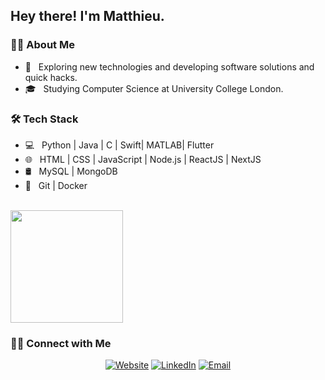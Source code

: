 <h2> Hey there! I'm Matthieu.</h2>

<h3> 😎‍💻 About Me </h3>

- 🤔 &nbsp; Exploring new technologies and developing software solutions and quick hacks.
- 🎓 &nbsp; Studying Computer Science at University College London.


<h3>🛠 Tech Stack</h3>

- 💻 &nbsp; Python | Java | C | Swift| MATLAB| Flutter
- 🌐 &nbsp; HTML | CSS | JavaScript | Node.js | ReactJS | NextJS
- 🛢 &nbsp; MySQL | MongoDB
- 🔧 &nbsp; Git | Docker


<br/>

 <!--![Matthieu's github stats](https://github-readme-stats.vercel.app/api?username=matthieuschulz&hide=stars,prs,issues,contribs) -->
 
 <img height="180em" src="https://github-readme-stats.vercel.app/api?username=matthieuschulz&show_icons=true&hide_border=true&&count_private=true&include_all_commits=true" />


<h3> 🤝🏻 Connect with Me </h3>

<p align="center">
<a href="http://www.matthieuschulz.me/"><img alt="Website" src="https://img.shields.io/badge/Website-www.matthieuschulz.me-blue?style=flat-square&logo=google-chrome"></a>
<a href="https://www.linkedin.com/in/matthieuschulz/"><img alt="LinkedIn" src="https://img.shields.io/badge/LinkedIn-Mathieu%20Schulz-blue?style=flat-square&logo=linkedin"></a>
<a href="mailto:matthew.schulz.19@ucl.ac.uk"><img alt="Email" src="https://img.shields.io/badge/Email-matthew.schulz.19@ucl.ac.uk-blue?style=flat-square&logo=gmail"></a>
</p>
